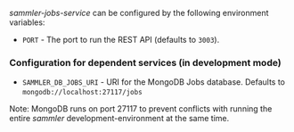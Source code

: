 
_sammler-jobs-service_ can be configured by the following environment variables:

- `PORT` - The port to run the REST API (defaults to `3003`).

### Configuration for dependent services (in development mode)

- `SAMMLER_DB_JOBS_URI` - URI for the MongoDB Jobs database. Defaults to `mongodb://localhost:27117/jobs`

Note: MongoDB runs on port 27117 to prevent conflicts with running the entire _sammler_ development-environment at the same time.

